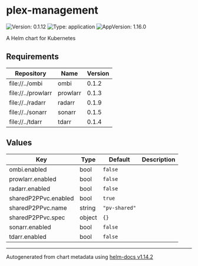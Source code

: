 # plex-management

![Version: 0.1.12](https://img.shields.io/badge/Version-0.1.12-informational?style=flat-square) ![Type: application](https://img.shields.io/badge/Type-application-informational?style=flat-square) ![AppVersion: 1.16.0](https://img.shields.io/badge/AppVersion-1.16.0-informational?style=flat-square)

A Helm chart for Kubernetes

## Requirements

| Repository | Name | Version |
|------------|------|---------|
| file://../ombi | ombi | 0.1.2 |
| file://../prowlarr | prowlarr | 0.1.3 |
| file://../radarr | radarr | 0.1.9 |
| file://../sonarr | sonarr | 0.1.5 |
| file://../tdarr | tdarr | 0.1.4 |

## Values

| Key | Type | Default | Description |
|-----|------|---------|-------------|
| ombi.enabled | bool | `false` |  |
| prowlarr.enabled | bool | `false` |  |
| radarr.enabled | bool | `false` |  |
| sharedP2PPvc.enabled | bool | `true` |  |
| sharedP2PPvc.name | string | `"pv-shared"` |  |
| sharedP2PPvc.spec | object | `{}` |  |
| sonarr.enabled | bool | `false` |  |
| tdarr.enabled | bool | `false` |  |

----------------------------------------------
Autogenerated from chart metadata using [helm-docs v1.14.2](https://github.com/norwoodj/helm-docs/releases/v1.14.2)

